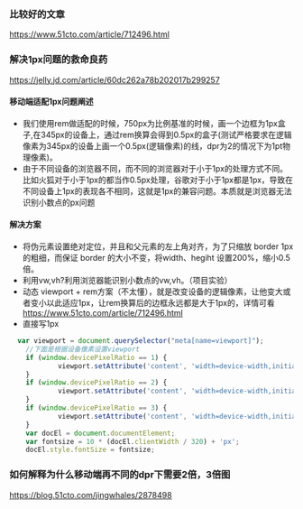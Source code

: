 
### 比较好的文章
<https://www.51cto.com/article/712496.html>

### 解决1px问题的救命良药
<https://jelly.jd.com/article/60dc262a78b202017b299257>
#### 移动端适配1px问题阐述
+ 我们使用rem做适配的时候，750px为比例基准的时候，画一个边框为1px盒子,在345px的设备上，通过rem换算会得到0.5px的盒子(测试严格要求在逻辑像素为345px的设备上画一个0.5px(逻辑像素)的线，dpr为2的情况下为1pt物理像素)。
+ 由于不同设备的浏览器不同，而不同的浏览器对于小于1px的处理方式不同。比如火狐对于小于1px的都当作0.5px处理，谷歌对于小于1px都是1px，导致在不同设备上1px的表现各不相同，这就是1px的兼容问题。本质就是浏览器无法识别小数点的px问题


#### 解决方案
+ 将伪元素设置绝对定位，并且和父元素的左上角对齐，为了只缩放 border 1px 的粗细，而保证 border 的大小不变，将width、hegiht 设置200%，缩小0.5倍。
+ 利用vw,vh?利用浏览器能识别小数点的vw,vh。（项目实验）
+ 动态 viewport + rem方案（不太懂），就是改变设备的逻辑像素，让他变大或者变小以此适应1px，让rem换算后的边框永远都是大于1px的，详情可看<https://www.51cto.com/article/712496.html>
+ 直接写1px
```js
  var viewport = document.querySelector("meta[name=viewport]");
    //下面是根据设备像素设置viewport
    if (window.devicePixelRatio == 1) {
            viewport.setAttribute('content', 'width=device-width,initial-scale=1, maximum-scale=1, minimum-scale=1, user-scalable=no');
    }
    if (window.devicePixelRatio == 2) {
            viewport.setAttribute('content', 'width=device-width,initial-scale=0.5, maximum-scale=0.5, minimum-scale=0.5, user-scalable=no');
    }
    if (window.devicePixelRatio == 3) {
            viewport.setAttribute('content', 'width=device-width,initial-scale=0.3333333333333333, maximum-scale=0.3333333333333333, minimum-scale=0.3333333333333333, user-scalable=no');
    }
    var docEl = document.documentElement;
    var fontsize = 10 * (docEl.clientWidth / 320) + 'px';
    docEl.style.fontSize = fontsize;
```


### 如何解释为什么移动端再不同的dpr下需要2倍，3倍图
<https://blog.51cto.com/jingwhales/2878498>